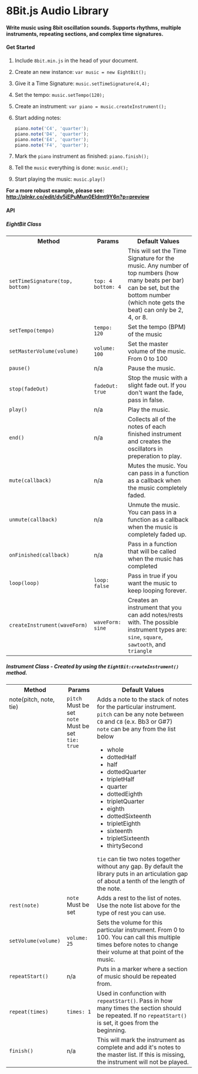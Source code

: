 8Bit.js Audio Library
====
#### Write music using 8bit oscillation sounds.  Supports rhythms, multiple instruments, repeating sections, and complex time signatures.

#### Get Started

1. Include `8bit.min.js` in the head of your document.
2. Create an new instance: `var music = new EightBit();`
3. Give it a Time Signature: `music.setTimeSignature(4,4);`
4. Set the tempo: `music.setTempo(120);`
5. Create an instrument: `var piano = music.createInstrument();`
6. Start adding notes:

    ```javascript
    piano.note('C4', 'quarter');
    piano.note('D4', 'quarter');
    piano.note('E4', 'quarter');
    piano.note('F4', 'quarter');
    ```
    
7. Mark the `piano` instrument as finished: `piano.finish();`
8. Tell the `music` everything is done: `music.end();`
9. Start playing the music: `music.play()`

**For a more robust example, please see: http://plnkr.co/edit/dv5iEPuMun0EIdmt9Y6n?p=preview**

#### API

##### EightBit Class
<table>
<tr>
<th>Method</th>
<th>Params</th>
<th>Default Values</th>
</tr>
<tr>
<td><code>setTimeSignature(top, bottom)</code></td>
<td><code>top: 4</code><br><code>bottom: 4</code></td>
<td>This will set the Time Signature for the music.  Any number of top numbers (how many beats per bar) can be set, but the bottom number (which note gets the beat) can only be 2, 4, or 8.</td>
</tr>
<tr>
<td><code>setTempo(tempo)</code></td>
<td><code>tempo: 120</code></td>
<td>Set the tempo (BPM) of the music</td>
</tr>
<tr>
<td><code>setMasterVolume(volume)</code></td>
<td><code>volume: 100</code></td>
<td>Set the master volume of the music. From 0 to 100</td>
</tr>
<tr>
<td><code>pause()</code></td>
<td>n/a</td>
<td>Pause the music.</td>
</tr>
<tr>
<td><code>stop(fadeOut)</code></td>
<td><code>fadeOut: true</code></td>
<td>Stop the music with a slight fade out.  If you don't want the fade, pass in false.</td>
</tr>
<tr>
<td><code>play()</code></td>
<td>n/a</td>
<td>Play the music.</td>
</tr>
<tr>
<td><code>end()</code></td>
<td>n/a</td>
<td>Collects all of the notes of each finished instrument and creates the oscillators in preperation to play.</td>
</tr>
<tr>
<td><code>mute(callback)</code></td>
<td>n/a</td>
<td>Mutes the music.  You can pass in a function as a callback when the music completely faded.</td>
</tr>
<tr>
<td><code>unmute(callback)</code></td>
<td>n/a</td>
<td>Unmute the music. You can pass in a function as a callback when the music is completely faded up.</td>
</tr>
<tr>
<td><code>onFinished(callback)</code></td>
<td>n/a</td>
<td>Pass in a function that will be called when the music has completed</td>
</tr>
<tr>
<td><code>loop(loop)</code></td>
<td><code>loop: false</code></td>
<td>Pass in true if you want the music to keep looping forever.</td>
</tr>
<tr>
<td><code>createInstrument(waveForm)</code></td>
<td><code>waveForm: sine</code></td>
<td>Creates an instrument that you can add notes/rests with.  The possible instrument types are: <code>sine</code>, <code>square</code>, <code>sawtooth</code>, and <code>triangle</code></td>
</tr>
</table>

##### Instrument Class - Created by using the `EightBit:createInstrument()` method.
<table>
<tr>
<th>Method</th>
<th>Params</th>
<th>Default Values</th>
</tr>
<tr>
<td valign="top">note(pitch, note, tie)</td>
<td valign="top"><code>pitch</code> Must be set<br><code>note</code> Must be set<br><code>tie: true</code></td>
<td>Adds a note to the stack of notes for the particular instrument.<br>
    <code>pitch</code> can be any note between <code>C0</code> and <code>C8</code> (e.x. Bb3 or G#7)<br>
    <code>note</code> can be any from the list below
    <ul>
        <li>whole</li>
        <li>dottedHalf</li>
        <li>half</li>
        <li>dottedQuarter</li>
        <li>tripletHalf</li>
        <li>quarter</li>
        <li>dottedEighth</li>
        <li>tripletQuarter</li>
        <li>eighth</li>
        <li>dottedSixteenth</li>
        <li>tripletEighth</li>
        <li>sixteenth</li>
        <li>tripletSixteenth</li>
        <li>thirtySecond</li>
    </ul>
    <code>tie</code> can tie two notes together without any gap.  By default the library puts in an articulation gap of about a tenth of the length of the note.
</td>
</tr>
<tr>
<td><code>rest(note)</code></td>
<td><code>note</code> Must be set</td>
<td>Adds a rest to the list of notes.  Use the note list above for the type of rest you can use.</td>
</tr>
<tr>
<td><code>setVolume(volume)</code></td>
<td><code>volume: 25</code></td>
<td>Sets the volume for this particular instrument. From 0 to 100. You can call this multiple times before notes to change their volume at that point of the music.</td>
</tr>
<tr>
<td><code>repeatStart()</code></td>
<td>n/a</td>
<td>Puts in a marker where a section of music should be repeated from.</td>
</tr>
<tr>
<td><code>repeat(times)</code></td>
<td><code>times: 1</code></td>
<td>Used in confunction with <code>repeatStart()</code>. Pass in how many times the section should be repeated.  If no <code>repeatStart()</code> is set, it goes from the beginning.</td>
</tr>
<tr>
<td><code>finish()</code></td>
<td>n/a</td>
<td>This will mark the instrument as complete and add it's notes to the master list.  If this is missing, the instrument will not be played.</td>
</tr>
</table>
